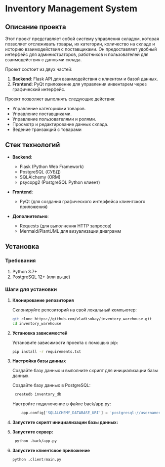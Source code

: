 # Inventory Management System

## Описание проекта

Этот проект представляет собой систему управления складом, которая позволяет отслеживать товары, их категории, количество на складе и историю взаимодействия с поставщиками. Он предоставляет удобный интерфейс для администраторов, работников и пользователей для взаимодействия с данными склада.

Проект состоит из двух частей:
1. **Backend**: Flask API для взаимодействия с клиентом и базой данных.
2. **Frontend**: PyQt приложение для управления инвентарем через графический интерфейс.

Проект позволяет выполнять следующие действия:
- Управление категориями товаров.
- Управление поставщиками.
- Управление пользователями и ролями.
- Просмотр и редактирование данных склада.
- Ведение транзакций с товарами


## Стек технологий

- **Backend**: 
    - Flask (Python Web Framework)
    - PostgreSQL (СУБД)
    - SQLAlchemy (ORM)
    - psycopg2 (PostgreSQL Python клиент)
  
- **Frontend**: 
    - PyQt (для создания графического интерфейса клиентского приложения)

- **Дополнительно**:
    - Requests (для выполнения HTTP запросов)
    - Mermaid/PlantUML для визуализации диаграмм

## Установка

### Требования

1. Python 3.7+
2. PostgreSQL 12+ (или выше)

### Шаги для установки

1. **Клонирование репозитория**

   Склонируйте репозиторий на свой локальный компьютер:

   ```bash
   git clone https://github.com/vladisokay/inventory_warehouse.git
   cd inventory_warehouse
2. **Установка зависимостей**

    Установите зависимости проекта с помощью pip:

   ```bash
   pip install -r requirements.txt

3. **Настройка базы данных**

    Создайте базу данных и выполните скрипт для инициализации базы данных.

    Создайте базу данных в PostgreSQL:

    ```sql
     createdb inventory_db
   ```
   Настройте подключение в файле back/app.py:
    
    ```python
        app.config['SQLALCHEMY_DATABASE_URI'] = 'postgresql://username:password@localhost/database_name'
   ```
4. **Запустите скрипт инициализации базы данных:**
    


5. **Запустите сервер:**

   ```bash
    python .back/app.py
   ```
   
6. **Запустите клиентское приложение**
   ```python
   python .client/main.py 
   ```
